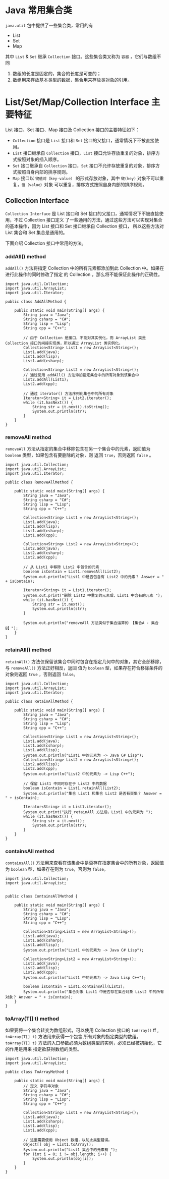 # Java 常用集合类
`java.util` 包中提供了一些集合类，常用的有

* List
* Set 
* Map

其中 `List` & `Set` 继承 `Collection` 接口。这些集合类又称为 `容器` ，它们与数组不同

1. 数组的长度是固定的，集合的长度是可变的；
2. 数组用来存放基本类型的数据，集合用来存放类对象的引用。

# List/Set/Map/Collection Interface 主要特征
List 接口、Set 接口、Map 接口及 Collection 接口的主要特征如下：

* `Collection` 接口是 `List` 接口和 `Set` 接口的父接口，通常情况下不被直接使用。
* `List` 接口继承自 `Collection` 接口，`List` 接口允许存放重复的对象，排序方式按照对象的插入顺序。
* `Set` 接口继承自 `Collection` 接口，`Set` 接口不允许存放重复的对象，排序方式按照自身内部的排序规则。
* `Map` 接口以 `键值对（key-value）` 的形式存放对象，其中 `键(key)` 对象不可以重复，`值（value）`对象
可以重复，排序方式按照自身内部的排序规则。

## Collection Interface
`Collection Interface` 是 List 接口和 Set 接口的父接口，通常情况下不被直接使用，不过 Collection 接口定义
了一些通用的方法，通过这些方法可以实现对集合的基本操作，因为 List 接口和 Set 接口继承自 Collection 接口，
所以这些方法对 List 集合和 Set 集合是通用的。

下面介绍 Collection 接口中常用的方法。

### addAll() method
`addAll()` 方法将指定 Collection 中的所有元素都添加到此 Collection 中。如果在进行此操作的同时修改了指定
的 Collection ，那么将不能保证此操作的正确性。

    import java.util.Collection;
    import java.util.ArrayList;
    import java.util.Iterator;
    
    public class AddAllMethod {
    
    	public static void main(String[] args) {
    		String java = "Java";
    		String csharp = "C#";
    		String lisp = "Lisp";
    		String cpp = "C++";
    		
    		// 由于 Collection 是接口，不能对其实例化，而 ArrayList 类是 Collection 接口的间接实现类，所以通过 ArrayList 类实例化。
    		Collection<String> List1 = new ArrayList<String>();
    		List1.add(java);
    		List1.add(lisp);
    		List1.add(csharp);
    		
    		Collection<String> List2 = new ArrayList<String>();
    		// 通过使用 addAll() 方法添加指定集合中的所有对象到该集合中
    		List2.addAll(List1);
    		List2.add(cpp);
    		
    		// 通过 iterator() 方法序列化集合中的所有对象
    		Iterator<String> it = List2.iterator();
    		while (it.hasNext()) {
    			String str = it.next().toString();
    			System.out.println(str);
    		}
    	}
    }

### removeAll method
`removeAll` 方法从指定的集合中移除包含在另一个集合中的元素，返回值为 `boolean` 类型，如果包含有要删除的对象，则
返回 `true`，否则返回 `false` 。

    import java.util.Collection;
    import java.util.ArrayList;
    import java.util.Iterator;
    
    public class RemoveAllMethod {
    
    	public static void main(String[] args) {
    		String java = "Java";
    		String csharp = "C#";
    		String lisp = "Lisp";
    		String cpp = "C++";
    		
    		Collection<String> List1 = new ArrayList<String>();
    		List1.add(java);
    		List1.add(lisp);
    		List1.add(csharp);
    		List1.add(cpp);
    		
    		Collection<String> List2 = new ArrayList<String>();
    		List2.add(java);
    		List2.add(csharp);
    		List2.add(cpp);
    		
    		// 从 List1 中移除 List2 中包含的元素
    		boolean isContain = List1.removeAll(List2);
    		System.out.println("List1 中是否包含有 List2 中的元素？ Answer = " + isContain); 
    		
    		Iterator<String> it = List1.iterator();
    		System.out.print("删除 List2 中重复的元素后，List1 中含有的元素 ");
    		while (it.hasNext()) {
    			String str = it.next();
    			System.out.println(str);
    		}
    		
    		System.out.println("removeAll 方法类似于集合运算的 【集合A - 集合B】");
    	}
    }

### retainAll() method
`retainAll()` 方法仅保留该集合中同时包含在指定几何中的对象，其它全部移除，与 `removeAll()` 方法正好相反，返回
值为 `boolean` 型，如果存在符合移除条件的对象则返回 `true` ，否则返回 `false`。

    import java.util.Collection;
    import java.util.ArrayList;
    import java.util.Iterator;
    
    public class RetainAllMethod {
    
    	public static void main(String[] args) {
    		String java = "Java";
    		String csharp = "C#";
    		String lisp = "Lisp";
    		String cpp = "C++";
    		
    		Collection<String> List1 = new ArrayList<String>();
    		List1.add(java);
    		List1.add(csharp);
    		List1.add(lisp);
    		System.out.println("List1 中的元素为 -> Java C# Lisp");
    		Collection<String> List2 = new ArrayList<String>();
    		List2.add(lisp);
    		List2.add(cpp);
    		System.out.println("List2 中的元素为 -> Lisp C++");
    		
    		// 保留 List1 中同时存在于 List2 中的数据
    		boolean isContain = List1.retainAll(List2);
    		System.out.println("集合 List1 和集合 List2 是否有交集？ Answer = " + isContain);
    		
    		Iterator<String> it = List1.iterator();
    		System.out.print("执行 retainAll 方法后，List1 中的元素为 ");
    		while (it.hasNext()) {
    			String str = it.next();
    			System.out.println(str);
    		}
    	}
    }

### containsAll method
`containsAll()` 方法用来查看在该集合中是否存在指定集合中的所有对象，返回值为 `boolean` 型，如果存在则为
`true`，否则为 `false`。

    import java.util.Collection;
    import java.util.ArrayList;
    
    
    public class ContainsAllMethod {
    
    	public static void main(String[] args) {
    		String java = "Java";
    		String csharp = "C#";
    		String lisp = "Lisp";
    		String cpp = "C++";
    		
    		Collection<String>List1 = new ArrayList<String>();
    		List1.add(java);
    		List1.add(csharp);
    		List1.add(lisp);
    		System.out.println("List1 中的元素为 -> Java C# Lisp");
    		
    		Collection<String>List2 = new ArrayList<String>();
    		List2.add(java);
    		List2.add(lisp);
    		List2.add(cpp);
    		System.out.println("List1 中的元素为 -> Java Lisp C++");
    		
    		boolean isContain = List1.containsAll(List2);
    		System.out.println("集合对象 List1 中是否存在集合对象 List2 中的所有对象？ Answer = " + isContain);
    	}
    }

### toArray(T[] t) method
如果要将一个集合转变为数组形式，可以使用 Collection 接口的 `toArray()` ff , `toArray(T[] t)` 方法用来获得一个包含
所有对象的指定类型的数组。 `toArray(T[] t)` 方法的入口参数必须为数组类型的实例，必须已经被初始化，它的作用是用来
指定欲获得数组的类型。

    import java.util.Collection;
    import java.util.ArrayList;
    
    public class ToArrayMethod {
    
    	public static void main(String[] args) {
    		// 定义 字符串对象
    		String java = "Java";
    		String csharp = "C#";
    		String lisp = "Lisp";
    		String cpp = "C++";
    		
    		Collection<String> List1 = new ArrayList<String>();
    		List1.add(java);
    		List1.add(csharp);
    		List1.add(lisp);
    		List1.add(cpp);
    		
    		// 这里需要使用 Object 数组，以防止类型错误。
    		Object[] obj = List1.toArray();
    		System.out.println("List1 集合中的元素有 ");
    		for (int i = 0; i != obj.length; i++) {
    			System.out.println(obj[i]);
    		}
    	}
    }


